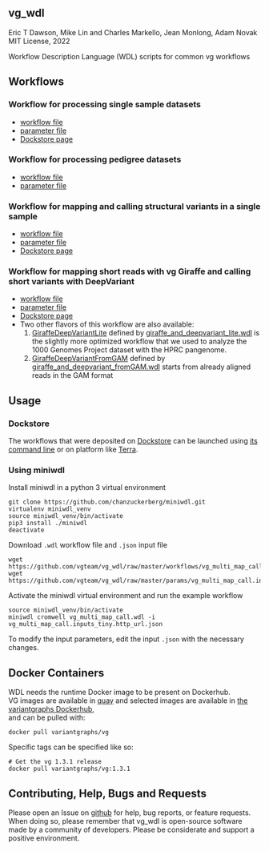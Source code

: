 vg\_wdl
---------------
Eric T Dawson, Mike Lin and Charles Markello, Jean Monlong, Adam Novak
MIT License, 2022

Workflow Description Language (WDL) scripts for common vg workflows

## Workflows

### Workflow for processing single sample datasets

- [workflow file](https://github.com/vgteam/vg_wdl/raw/master/workflows/vg_multi_map_call.wdl)
- [parameter file](https://github.com/vgteam/vg_wdl/raw/master/params/vg_multi_map_call.inputs_tiny.http_url.json)
- [Dockstore page](https://dockstore.org/workflows/github.com/vgteam/vg_wdl/vg-pipeline-workingexample:master?tab=info)

### Workflow for processing pedigree datasets

- [workflow file](https://github.com/vgteam/vg_wdl/raw/master/workflows/vg_trio_multi_map_call.wdl)
- [parameter file](https://github.com/vgteam/vg_wdl/raw/master/params/vg_trio_multi_map_call.inputs_tiny.http_url.json)

### Workflow for mapping and calling structural variants in a single sample

- [workflow file](https://github.com/vgteam/vg_wdl/raw/svpack/workflows/vg_map_call_sv.wdl)
- [parameter file](https://github.com/vgteam/vg_wdl/raw/svpack/params/vg_map_call_sv_test.inputs.json)
- [Dockstore page](https://dockstore.org/workflows/github.com/vgteam/vg_wdl/vg_map_call_sv:svpack?tab=info)

### Workflow for mapping short reads with vg Giraffe and calling short variants with DeepVariant

- [workflow file](workflows/giraffe_and_deepvariant.wdl)
- [parameter file](params/giraffe_and_deepvariant.json)
- [Dockstore page](https://dockstore.org/workflows/github.com/vgteam/vg_wdl/GiraffeDeepVariant:master?tab=info)
- Two other flavors of this workflow are also available:
    1. [GiraffeDeepVariantLite](https://dockstore.org/workflows/github.com/vgteam/vg_wdl/GiraffeDeepVariantLite:master?tab=info) defined by [giraffe_and_deepvariant_lite.wdl](workflows/giraffe_and_deepvariant_lite.wdl) is the slightly more optimized workflow that we used to analyze the 1000 Genomes Project dataset with the HPRC pangenome.
    1. [GiraffeDeepVariantFromGAM](https://dockstore.org/workflows/github.com/vgteam/vg_wdl/GiraffeDeepVariantFromGAM:master?tab=info) defined by [giraffe_and_deepvariant_fromGAM.wdl](workflows/giraffe_and_deepvariant_fromGAM.wdl) starts from already aligned reads in the GAM format


## Usage

### Dockstore

The workflows that were deposited on [Dockstore](https://dockstore.org/) can be launched using [its command line](https://docs.dockstore.org/en/stable/launch-with/launch.html) or on platform like [Terra](https://app.terra.bio/).

### Using miniwdl

Install miniwdl in a python 3 virtual environment
```
git clone https://github.com/chanzuckerberg/miniwdl.git
virtualenv miniwdl_venv
source miniwdl_venv/bin/activate
pip3 install ./miniwdl
deactivate
```
Download `.wdl` workflow file and `.json` input file
```
wget https://github.com/vgteam/vg_wdl/raw/master/workflows/vg_multi_map_call.wdl
wget https://github.com/vgteam/vg_wdl/raw/master/params/vg_multi_map_call.inputs_tiny.http_url.json
```
Activate the miniwdl virtual environment and run the example workflow
```
source miniwdl_venv/bin/activate
miniwdl cromwell vg_multi_map_call.wdl -i vg_multi_map_call.inputs_tiny.http_url.json
```
To modify the input parameters, edit the input `.json` with the necessary changes.

## Docker Containers

WDL needs the runtime Docker image to be present on Dockerhub.  
VG images are available in [quay](https://quay.io/repository/vgteam/vg?tab=tags)
and selected images are available in [ the variantgraphs Dockerhub](https://cloud.docker.com/u/variantgraphs/repository/docker/variantgraphs/vg),  
and can be pulled with:  
```
docker pull variantgraphs/vg  
```

Specific tags can be specified like so:  
```
# Get the vg 1.3.1 release  
docker pull variantgraphs/vg:1.3.1
```

## Contributing, Help, Bugs and Requests

Please open an Issue on [github](https://github.com/vgteam/vg_wdl) for help, bug reports, or feature requests.
When doing so, please remember that vg\_wdl is open-source software made by a community of developers. 
Please be considerate and support a positive environment.
